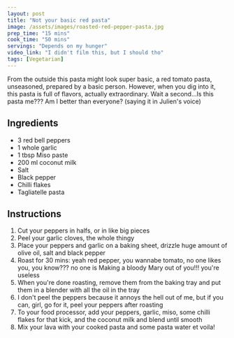 ```yaml
---
layout: post
title: "Not your basic red pasta"
image: /assets/images/roasted-red-pepper-pasta.jpg
prep_time: "15 mins"
cook_time: "50 mins"
servings: "Depends on my hunger"
video_link: "I didn't film this, but I should tho"
tags: [Vegetarian]
---
```


From the outside this pasta might look super basic, a red tomato pasta, unseasoned, prepared by a basic person. However, when you dig into it, this pasta is full of flavors, actually extraordinary. Wait a second...Is this pasta me??? Am I better than everyone? (saying it in Julien's voice)

## Ingredients

* 3 red bell peppers
* 1 whole garlic
* 1 tbsp Miso paste
* 200 ml coconut milk 
* Salt
* Black pepper
* Chilli flakes
* Tagliatelle pasta



## Instructions

1. Cut your peppers in halfs, or in like big pieces
2. Peel your garlic cloves, the whole thingy 
3. Place your peppers and garlic on a baking sheet, drizzle huge amount of olive oil, salt and black pepper
4. Roast for 30 mins: yeah red pepper, you wannabe tomato, no one likes you, you know??? no one is Making a bloody Mary out of you!!! you're useless
5. When you're done roasting, remove them from the baking tray and put them in a blender with all the oil in the tray
6. I don't peel the peppers because it annoys the hell out of me, but if you can, girl, go for it, peel your peppers after roasting
7. To your food processor, add your peppers, garlic, miso, some chilli flakes for that kick, and the coconut milk and blend until smooth
8. Mix your lava with your cooked pasta and some pasta water et voila! 


